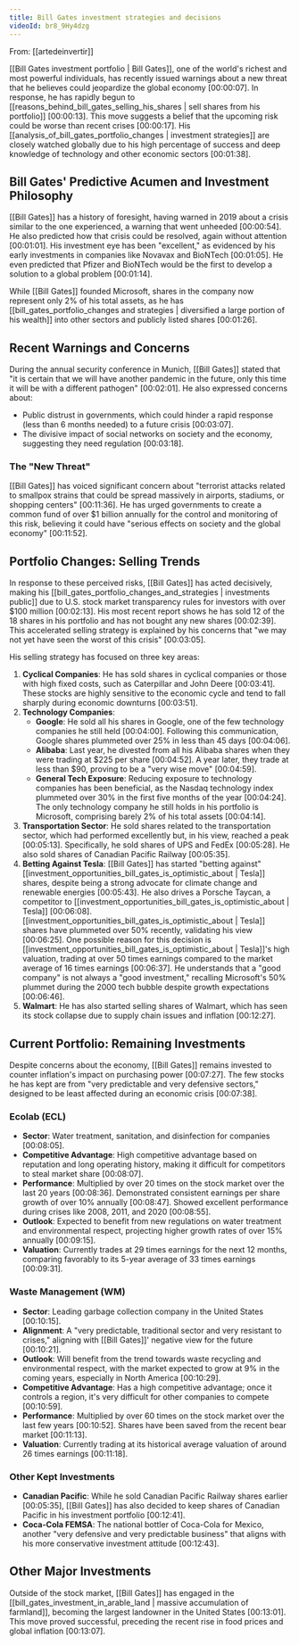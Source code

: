 ```yaml
---
title: Bill Gates investment strategies and decisions
videoId: br8_9Hy4dzg
---
```


From: [[artedeinvertir]] <br/> 

[[Bill Gates investment portfolio | Bill Gates]], one of the world's richest and most powerful individuals, has recently issued warnings about a new threat that he believes could jeopardize the global economy <a class="yt-timestamp" data-t="00:00:07">[00:00:07]</a>. In response, he has rapidly begun to [[reasons_behind_bill_gates_selling_his_shares | sell shares from his portfolio]] <a class="yt-timestamp" data-t="00:00:13">[00:00:13]</a>. This move suggests a belief that the upcoming risk could be worse than recent crises <a class="yt-timestamp" data-t="00:00:17">[00:00:17]</a>. His [[analysis_of_bill_gates_portfolio_changes | investment strategies]] are closely watched globally due to his high percentage of success and deep knowledge of technology and other economic sectors <a class="yt-timestamp" data-t="00:01:38">[00:01:38]</a>.

## Bill Gates' Predictive Acumen and Investment Philosophy

[[Bill Gates]] has a history of foresight, having warned in 2019 about a crisis similar to the one experienced, a warning that went unheeded <a class="yt-timestamp" data-t="00:00:54">[00:00:54]</a>. He also predicted how that crisis could be resolved, again without attention <a class="yt-timestamp" data-t="00:01:01">[00:01:01]</a>. His investment eye has been "excellent," as evidenced by his early investments in companies like Novavax and BioNTech <a class="yt-timestamp" data-t="00:01:05">[00:01:05]</a>. He even predicted that Pfizer and BioNTech would be the first to develop a solution to a global problem <a class="yt-timestamp" data-t="00:01:14">[00:01:14]</a>.

While [[Bill Gates]] founded Microsoft, shares in the company now represent only 2% of his total assets, as he has [[bill_gates_portfolio_changes and strategies | diversified a large portion of his wealth]] into other sectors and publicly listed shares <a class="yt-timestamp" data-t="00:01:26">[00:01:26]</a>.

## Recent Warnings and Concerns

During the annual security conference in Munich, [[Bill Gates]] stated that "it is certain that we will have another pandemic in the future, only this time it will be with a different pathogen" <a class="yt-timestamp" data-t="00:02:01">[00:02:01]</a>. He also expressed concerns about:
*   Public distrust in governments, which could hinder a rapid response (less than 6 months needed) to a future crisis <a class="yt-timestamp" data-t="00:03:07">[00:03:07]</a>.
*   The divisive impact of social networks on society and the economy, suggesting they need regulation <a class="yt-timestamp" data-t="00:03:18">[00:03:18]</a>.

### The "New Threat"

[[Bill Gates]] has voiced significant concern about "terrorist attacks related to smallpox strains that could be spread massively in airports, stadiums, or shopping centers" <a class="yt-timestamp" data-t="00:11:36">[00:11:36]</a>. He has urged governments to create a common fund of over $1 billion annually for the control and monitoring of this risk, believing it could have "serious effects on society and the global economy" <a class="yt-timestamp" data-t="00:11:52">[00:11:52]</a>.

## Portfolio Changes: Selling Trends

In response to these perceived risks, [[Bill Gates]] has acted decisively, making his [[bill_gates_portfolio_changes_and_strategies | investments public]] due to U.S. stock market transparency rules for investors with over $100 million <a class="yt-timestamp" data-t="00:02:13">[00:02:13]</a>. His most recent report shows he has sold 12 of the 18 shares in his portfolio and has not bought any new shares <a class="yt-timestamp" data-t="00:02:39">[00:02:39]</a>. This accelerated selling strategy is explained by his concerns that "we may not yet have seen the worst of this crisis" <a class="yt-timestamp" data-t="00:03:05">[00:03:05]</a>.

His selling strategy has focused on three key areas:

1.  **Cyclical Companies**: He has sold shares in cyclical companies or those with high fixed costs, such as Caterpillar and John Deere <a class="yt-timestamp" data-t="00:03:41">[00:03:41]</a>. These stocks are highly sensitive to the economic cycle and tend to fall sharply during economic downturns <a class="yt-timestamp" data-t="00:03:51">[00:03:51]</a>.
2.  **Technology Companies**:
    *   **Google**: He sold all his shares in Google, one of the few technology companies he still held <a class="yt-timestamp" data-t="00:04:00">[00:04:00]</a>. Following this communication, Google shares plummeted over 25% in less than 45 days <a class="yt-timestamp" data-t="00:04:06">[00:04:06]</a>.
    *   **Alibaba**: Last year, he divested from all his Alibaba shares when they were trading at $225 per share <a class="yt-timestamp" data-t="00:04:52">[00:04:52]</a>. A year later, they trade at less than $90, proving to be a "very wise move" <a class="yt-timestamp" data-t="00:04:59">[00:04:59]</a>.
    *   **General Tech Exposure**: Reducing exposure to technology companies has been beneficial, as the Nasdaq technology index plummeted over 30% in the first five months of the year <a class="yt-timestamp" data-t="00:04:24">[00:04:24]</a>. The only technology company he still holds in his portfolio is Microsoft, comprising barely 2% of his total assets <a class="yt-timestamp" data-t="00:04:14">[00:04:14]</a>.
3.  **Transportation Sector**: He sold shares related to the transportation sector, which had performed excellently but, in his view, reached a peak <a class="yt-timestamp" data-t="00:05:13">[00:05:13]</a>. Specifically, he sold shares of UPS and FedEx <a class="yt-timestamp" data-t="00:05:28">[00:05:28]</a>. He also sold shares of Canadian Pacific Railway <a class="yt-timestamp" data-t="00:05:35">[00:05:35]</a>.
4.  **Betting Against Tesla**: [[Bill Gates]] has started "betting against" [[investment_opportunities_bill_gates_is_optimistic_about | Tesla]] shares, despite being a strong advocate for climate change and renewable energies <a class="yt-timestamp" data-t="00:05:43">[00:05:43]</a>. He also drives a Porsche Taycan, a competitor to [[investment_opportunities_bill_gates_is_optimistic_about | Tesla]] <a class="yt-timestamp" data-t="00:06:08">[00:06:08]</a>. [[investment_opportunities_bill_gates_is_optimistic_about | Tesla]] shares have plummeted over 50% recently, validating his view <a class="yt-timestamp" data-t="00:06:25">[00:06:25]</a>. One possible reason for this decision is [[investment_opportunities_bill_gates_is_optimistic_about | Tesla]]'s high valuation, trading at over 50 times earnings compared to the market average of 16 times earnings <a class="yt-timestamp" data-t="00:06:37">[00:06:37]</a>. He understands that a "good company" is not always a "good investment," recalling Microsoft's 50% plummet during the 2000 tech bubble despite growth expectations <a class="yt-timestamp" data-t="00:06:46">[00:06:46]</a>.
5.  **Walmart**: He has also started selling shares of Walmart, which has seen its stock collapse due to supply chain issues and inflation <a class="yt-timestamp" data-t="00:12:27">[00:12:27]</a>.

## Current Portfolio: Remaining Investments

Despite concerns about the economy, [[Bill Gates]] remains invested to counter inflation's impact on purchasing power <a class="yt-timestamp" data-t="00:07:27">[00:07:27]</a>. The few stocks he has kept are from "very predictable and very defensive sectors," designed to be least affected during an economic crisis <a class="yt-timestamp" data-t="00:07:38">[00:07:38]</a>.

### Ecolab (ECL)
*   **Sector**: Water treatment, sanitation, and disinfection for companies <a class="yt-timestamp" data-t="00:08:05">[00:08:05]</a>.
*   **Competitive Advantage**: High competitive advantage based on reputation and long operating history, making it difficult for competitors to steal market share <a class="yt-timestamp" data-t="00:08:07">[00:08:07]</a>.
*   **Performance**: Multiplied by over 20 times on the stock market over the last 20 years <a class="yt-timestamp" data-t="00:08:36">[00:08:36]</a>. Demonstrated consistent earnings per share growth of over 10% annually <a class="yt-timestamp" data-t="00:08:47">[00:08:47]</a>. Showed excellent performance during crises like 2008, 2011, and 2020 <a class="yt-timestamp" data-t="00:08:55">[00:08:55]</a>.
*   **Outlook**: Expected to benefit from new regulations on water treatment and environmental respect, projecting higher growth rates of over 15% annually <a class="yt-timestamp" data-t="00:09:15">[00:09:15]</a>.
*   **Valuation**: Currently trades at 29 times earnings for the next 12 months, comparing favorably to its 5-year average of 33 times earnings <a class="yt-timestamp" data-t="00:09:31">[00:09:31]</a>.

### Waste Management (WM)
*   **Sector**: Leading garbage collection company in the United States <a class="yt-timestamp" data-t="00:10:15">[00:10:15]</a>.
*   **Alignment**: A "very predictable, traditional sector and very resistant to crises," aligning with [[Bill Gates]]' negative view for the future <a class="yt-timestamp" data-t="00:10:21">[00:10:21]</a>.
*   **Outlook**: Will benefit from the trend towards waste recycling and environmental respect, with the market expected to grow at 9% in the coming years, especially in North America <a class="yt-timestamp" data-t="00:10:29">[00:10:29]</a>.
*   **Competitive Advantage**: Has a high competitive advantage; once it controls a region, it's very difficult for other companies to compete <a class="yt-timestamp" data-t="00:10:59">[00:10:59]</a>.
*   **Performance**: Multiplied by over 60 times on the stock market over the last few years <a class="yt-timestamp" data-t="00:10:52">[00:10:52]</a>. Shares have been saved from the recent bear market <a class="yt-timestamp" data-t="00:11:13">[00:11:13]</a>.
*   **Valuation**: Currently trading at its historical average valuation of around 26 times earnings <a class="yt-timestamp" data-t="00:11:18">[00:11:18]</a>.

### Other Kept Investments
*   **Canadian Pacific**: While he sold Canadian Pacific Railway shares earlier <a class="yt-timestamp" data-t="00:05:35">[00:05:35]</a>, [[Bill Gates]] has also decided to keep shares of Canadian Pacific in his investment portfolio <a class="yt-timestamp" data-t="00:12:41">[00:12:41]</a>.
*   **Coca-Cola FEMSA**: The national bottler of Coca-Cola for Mexico, another "very defensive and very predictable business" that aligns with his more conservative investment attitude <a class="yt-timestamp" data-t="00:12:43">[00:12:43]</a>.

## Other Major Investments

Outside of the stock market, [[Bill Gates]] has engaged in the [[bill_gates_investment_in_arable_land | massive accumulation of farmland]], becoming the largest landowner in the United States <a class="yt-timestamp" data-t="00:13:01">[00:13:01]</a>. This move proved successful, preceding the recent rise in food prices and global inflation <a class="yt-timestamp" data-t="00:13:07">[00:13:07]</a>.
